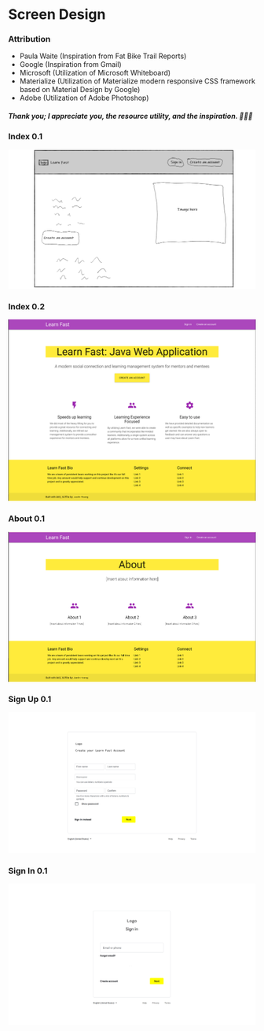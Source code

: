 # Screen Design

### Attribution
* Paula Waite (Inspiration from Fat Bike Trail Reports)
* Google (Inspiration from Gmail)
* Microsoft (Utilization of Microsoft Whiteboard)
* Materialize (Utilization of Materialize modern responsive CSS framework 
  based on Material Design by Google)
* Adobe (Utilization of Adobe Photoshop)
##### Thank you; I appreciate you, the resource utility, and the inspiration. 🙏🙏🙏

### Index 0.1

![Home](learn-fast-screen-design-index0.1.png)

### Index 0.2

![Home](learn-fast-screen-design-index0.2.png)

### About 0.1

![About](learn-fast-screen-design-about0.1.png)

### Sign Up 0.1

![Sign Up](learn-fast-screen-design-sign-up0.1.png)

### Sign In 0.1

![Sign In](learn-fast-screen-design-sign-in0.1.png)